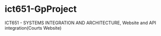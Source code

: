 # ict651-GpProject
ICT651 - SYSTEMS INTEGRATION AND ARCHITECTURE, Website and API integration(Courts Website)
